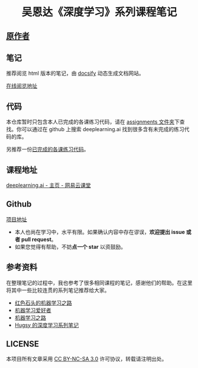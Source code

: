<h1 align="center">吴恩达《深度学习》系列课程笔记</h1>

## [原作者](http://kyonhuang.top)

## 笔记

推荐阅览 html 版本的笔记，由 [docsify](https://docsify.js.org/#/zh-cn/) 动态生成文档网站。

[在线阅览地址](https://rayanzhang.github.io/Andrew-Ng-Deep-Learning-notes/#/)

## 代码

本仓库暂时只包含本人已完成的各课练习代码，请在 [assignments 文件夹](https://github.com/bighuang624/Andrew-Ng-Deep-Learning-notes/tree/master/assignments)下查找。你可以通过在 github 上搜索 deeplearning.ai 找到很多含有未完成的练习代码的库。

另推荐一份[已完成的各课练习代码](https://github.com/JudasDie/deeplearning.ai)。

## 课程地址

[deeplearning.ai - 主页 - 网易云课堂](https://study.163.com/provider/2001053000/index.htm)

## Github

[项目地址](https://github.com/bighuang624/Andrew-Ng-Deep-Learning-notes)

* 本人也尚在学习中，水平有限。如果确认内容中存在谬误，**欢迎提出 issue 或者 pull request**。
* 如果您觉得有帮助，不妨**点一个 star** 以资鼓励。

## 参考资料

在整理笔记的过程中，我也参考了很多相同课程的笔记，感谢他们的帮助。在这里将其中一些比较连贯的系列笔记推荐给大家。

* [红色石头的机器学习之路](https://zhuanlan.zhihu.com/Redstone)
* [机器学习爱好者](http://www.ai-start.com)
* [机器学习之路](https://zhuanlan.zhihu.com/koalatree)
* [Hugsy 的深度学习系列笔记](http://binweber.top/tags/ML/)

## LICENSE

本项目所有文章采用 [CC BY-NC-SA 3.0](https://creativecommons.org/licenses/by-nc-sa/3.0/) 许可协议，转载请注明出处。 
